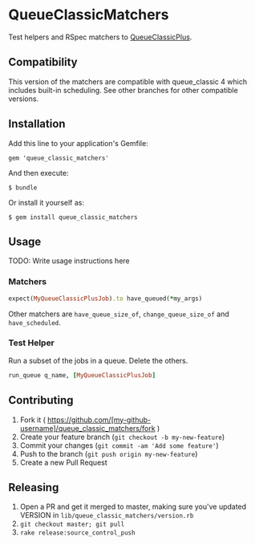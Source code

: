 # QueueClassicMatchers

Test helpers and RSpec matchers to [QueueClassicPlus](https://github.com/rainforestapp/queue_classic_plus).

## Compatibility

This version of the matchers are compatible with queue_classic 4 which includes built-in scheduling. See other branches for other compatible versions.

## Installation

Add this line to your application's Gemfile:

    gem 'queue_classic_matchers'

And then execute:

    $ bundle

Or install it yourself as:

    $ gem install queue_classic_matchers

## Usage

TODO: Write usage instructions here

### Matchers

```ruby
expect(MyQueueClassicPlusJob).to have_queued(*my_args)
```

Other matchers are `have_queue_size_of`, `change_queue_size_of` and `have_scheduled`.


### Test Helper

Run a subset of the jobs in a queue. Delete the others.

```ruby
run_queue q_name, [MyQueueClassicPlusJob]
```


## Contributing

1. Fork it ( https://github.com/[my-github-username]/queue_classic_matchers/fork )
2. Create your feature branch (`git checkout -b my-new-feature`)
3. Commit your changes (`git commit -am 'Add some feature'`)
4. Push to the branch (`git push origin my-new-feature`)
5. Create a new Pull Request

## Releasing

1. Open a PR and get it merged to master, making sure you've updated VERSION in `lib/queue_classic_matchers/version.rb`
2. `git checkout master; git pull`
3. `rake release:source_control_push`
